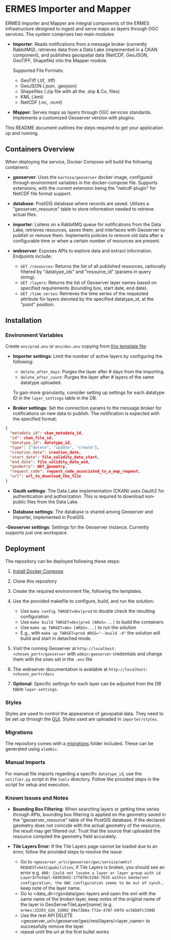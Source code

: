 # ERMES Importer and Mapper

ERMES Importer and Mapper are integral components of the ERMES infrastructure designed to ingest and serve maps as layers through OGC services. The system comprises two main modules:

- **Importer**: Reads notifications from a message broker (currently RabbitMQ), retrieves data from a Data Lake (implemented in a CKAN component), and publishes geospatial data (NetCDF, GeoJSON, GeoTIFF, Shapefile) into the Mapper module.

  Supported File Formats:
  - GeoTiff (.tif, .tiff)
  - GeoJSON (.json, .geojson)
  - Shapefiles (.zip file with all the .shp & Co. files)
  - KML (.kml)
  - NetCDF (.nc, .ncml)

- **Mapper**: Serves maps as layers through OGC services standards. Implements a customized Geoserver version with plugins.

This README document outlines the steps required to get your application up and running.

## Containers Overview

When deploying the service, Docker Compose will build the following containers:

- **geoserver**: Uses the `kartoza/geoserver` docker image, configured through environment variables in the docker-compose file. Supports extensions, with the current extension being the "netcdf-plugin" for NetCDF file format support.

- **database**: PostGIS database where records are saved. Utilizes a "geoserver_resource" table to store information needed to retrieve actual files.

- **importer**: Listens on a RabbitMQ queue for notifications from the Data Lake, retrieves resources, saves them, and interfaces with Geoserver to publish or remove them. Implements policies to remove old data after a configurable time or when a certain number of resources are present.

- **webserver**: Exposes APIs to explore data and extract information. Endpoints include:
  - `GET /resources`: Returns the list of all published resources, optionally filtered by "datatype_ids" and "resource_id" (params in query string).
  - `GET /layers`: Returns the list of Geoserver layer names based on specified requirements (bounding box, start date, end date).
  - `GET /time_series`: Retrieves the time series of the requested attribute for layers denoted by the specified datatype_id, at the "point" position.

## Installation

### Environment Variables

Create `env/prod.env` or `env/dev.env` copying from [this template file](envs/template.env.example):

- **Importer settings**:
Limit the number of active layers by configuring the following:
  - `delete_after_days`: Purges the layer after # days from the importing.
  - `delete_after_count`: Purges the layer after # layers of the same datatype uploaded.
  
  To gain more granularity, consider setting up settings for each datatype ID in the `layer_settings` table in the DB.

- **Broker settings**: Set the connection params to the message broker for notifications on new data to publish. The notification is expected with the specified format:

```json
{
  "metadata_id": ckan_metadata_id,
  "id": ckan_file_id,
  "datatype_id": datatype_id,
  "type": ["delete", "update", "create"],
  "creation_date": creation_date,
  "start_date": file_validity_date_start,
  "end_date": file_validity_date_end,
  "geometry": WKT_geometry,
  "request_code": request_code_associated_to_a_map_request,
  "url": url_to_download_the_file
}
```

- **Oauth settings**:
The Data Lake implementation (CKAN) uses Oauth2 for authentication and authorization.
This is required to download non-public files from the Data Lake.

- **Database settings**:
The database is shared among Geoserver and Importer, implemented in PostGIS.

-**Geoserver settings**:
Settings for the Geoserver instance. Currently supports just one workspace.

## Deployment

The repository can be deployed following these steps:

1. [Install Docker Compose](https://docs.docker.com/compose/install/)
2. Clone this repository
3. Create the required environment file, following the templates.
4. Use the provided makefile to configure, build, and run the solution:
    - Use `make config TARGET=dev|prod` to double check the resulting configuration
    - Use `make build TARGET=dev|prod [ARGS=...]` to build the containers
    - Use `make up TARGET=dev [ARGS=...]` to run the solution
    - E.g., with `make up TARGET=prod ARGS="--build -d"` the solution will build and start in detached mode.

6. Visit the running Geoserver at `http://localhost:<chosen_port>/geoserver` with `admin:geoserver` credentials and change them with the ones set in the `.env` file
7. The webserver documentation is available at `http://localhost:<chosen_port>/docs`

8. **Optional**: Specific settings for each layer can be adjusted from the DB table `layer-settings`.

### Styles

Styles are used to control the appearance of geospatial data. They need to be set up through the [GUI](https://docs.geoserver.org/latest/en/user/styling/webadmin/index.html). Styles used are uploaded in `importer/styles`.

### Migrations

The repository comes with a [migrations](migrations) folder included. These can be generated using `alembic`.

### Manual Imports

For manual file imports regarding a specific `datatype_id`, use the `notifier.py` script in the `tools` directory. Follow the provided steps in the script for setup and execution.

### Known Issues and Notes

- **Bounding Box Filtering**: When searching layers or getting time series through APIs, bounding box filtering is applied on the geometry saved in the "geoserver_resource" table of the PostGIS database. If the declared geometry does not coincide with the actual geometry of the resource, the result may get filtered out. Trust that the source that uploaded the resource compiled the geometry field accurately.

- **Tile Layers Error**: If the Tile Layers page cannot be loaded due to an error, follow the provided steps to resolve the issue:

  * Go to `<geoserver_url>/geoserver/gwc/service/wmts?REQUEST=GetCapabilities`, if Tile Layers is broken, you should see an error e.g. `400: Could not locate a layer or layer group with id LayerInfoImpl-58993b92:17f078c520d:7635 within GeoServer configuration, the GWC configuration seems to be out of synch`
  , keep note of the layer name.
  * Go to <data_dir>/gsvdata/gwc-layers and open the xml with the same name of the broken layer, keep notes of the original name of the layer in GeoServerTileLayer[name] (e.g. `ermes:33203_d2m_33002_89e73b8a-f72e-4787-b9fd-ec56b8fc3308`)
  * Use the rest API DELETE <geoserver_url>/geoserver/gwc/rest/layers/<layer_name> to successfully remove the layer
  * repeat until the url at the first bullet works

